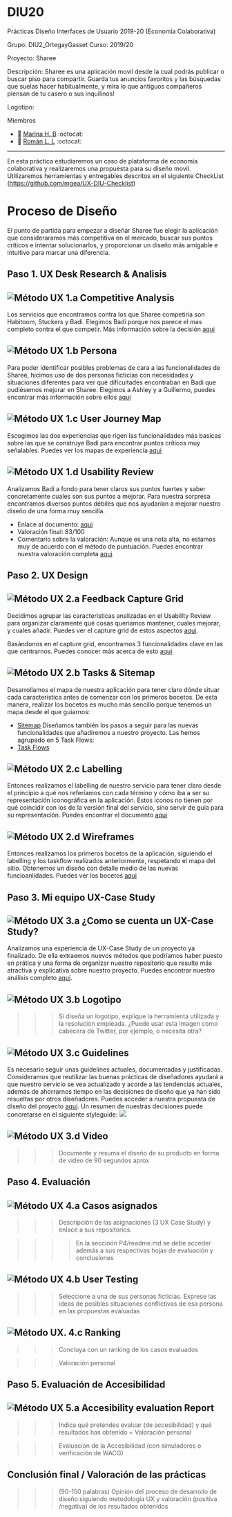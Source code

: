 # DIU20
Prácticas Diseño Interfaces de Usuario 2019-20 (Economía Colaborativa) 

Grupo: DIU2_OrtegayGasset  Curso: 2019/20 

Proyecto: Sharee

Descripción: Sharee es una aplicación movil desde la cual podrás publicar o buscar piso para compartir. Guarda tus anuncios favoritos y las búsquedas que suelas hacer habitualmente, y mira lo que antiguos compañeros piensan de tu casero o sus inquilinos!

Logotipo: 

Miembros
 * :woman:  [Marina H. B](http://github.com/marinahbau/DIU20)    :octocat:     
 * :boy:  [ Román L. L](http://github.com/romanlarrosa/DIU20)    :octocat:

----- 

En esta práctica estudiaremos un caso de plataforma de economía colaborativa y realizaremos una propuesta para su diseño movil. Utilizaremos herramientas y entregables descritos en el siguiente CheckList (https://github.com/mgea/UX-DIU-Checklist) 


# Proceso de Diseño 

El punto de partida para empezar a diseñar Sharee fue elegir la aplicación que consideraramos más competitiva en el mercado, buscar sus puntos críticos e intentar solucionarlos, y proporcionar un diseño más amigable e intuitivo para marcar una diferencia.

## Paso 1. UX Desk Research & Analisis 

![Método UX](img/Competitive.png) 1.a Competitive Analysis
-----

Los servicios que encontramos contra los que Sharee competiría son Habitoom, Stuckers y Badi. Elegimos Badi porque nos parece el mas completo contra el que competir.
Más información sobre la decisión [aqui](https://github.com/romanlarrosa/DIU20/tree/master/P1#desk-research-an%C3%A1lisis-competencia)

![Método UX](img/Persona.png) 1.b Persona
-----

Para poder identificar posibles problemas de cara a las funcionalidades de Sharee, hicimos uso de dos personas ficticias con necesidades y situaciones diferentes para ver qué dificultades encontraban en Badi que pudiésemos mejorar en Sharee. Elegimos a Ashley y a Guillermo, puedes encontrar más información sobre ellos [aqui](https://github.com/romanlarrosa/DIU20/tree/master/P1#2-personas)

![Método UX](img/JourneyMap.png) 1.c User Journey Map
----

Escogimos las dos experiencias que rigen las funcionalidades más basicas sobre las que se construye Badi para encontrar puntos críticos muy señalables. Puedes ver los mapas de experiencia [aqui](https://github.com/romanlarrosa/DIU20/tree/master/P1#2-user-journey-map---1-por-persona)

![Método UX](img/usabilityReview.png) 1.d Usability Review
----
Analizamos Badi a fondo para tener claros sus puntos fuertes y saber concretamente cuales son sus puntos a mejorar. Para nuestra sorpresa encontramos diversos puntos débiles que nos ayudarían a mejorar nuestro diseño de una forma muy sencilla.

- Enlace al documento: [aqui](https://github.com/romanlarrosa/DIU20/tree/master/P1/Usability-review-template.xlsx)
- Valoración final: 83/100
- Comentario sobre la valoración: Aunque es una nota alta, no estamos muy de acuerdo con el método de puntuación. Puedes encontrar nuestra valoración completa [aqui](https://github.com/romanlarrosa/DIU20/tree/master/P1#revisi%C3%B3n-de-usabilidad)


## Paso 2. UX Design  

![Método UX](img/feedback-capture-grid.png) 2.a Feedback Capture Grid
----

Decidimos agrupar las características analizadas en el Usability Review para organizar claramente qué cosas queriamos mantener, cuales mejorar, y cuales añadir. Puedes ver el capture grid de estos aspectos [aqui](https://github.com/romanlarrosa/DIU20/tree/master/P2#malla-receptora-de-informaci%C3%B3n).

Basándonos en el capture grid, encontramos 3 funcionalidades clave en las que centrarnos. Puedes conocer más acerca de esto [aqui](https://github.com/romanlarrosa/DIU20/tree/master/P2#malla-receptora-de-informaci%C3%B3n).

![Método UX](img/Sitemap.png) 2.b Tasks & Sitemap 
-----

Desarrollamos el mapa de nuestra aplicación para tener claro dónde situar cada característica antes de comenzar con los primeros bocetos. De esta manera, realizar los bocetos es mucho más sencillo porque tenemos un mapa desde el que guiarnos:
- [Sitemap](https://github.com/romanlarrosa/DIU20/blob/master/P2/img/Sitemap.png)
Diseñamos también los pasos a seguir para las nuevas funcionalidades que añadiremos a nuestro proyecto. Las hemos agrupado en 5 Task Flows:
- [Task Flows](https://github.com/romanlarrosa/DIU20/tree/master/P2#sitemap--task-flow)


![Método UX](img/labelling.png) 2.c Labelling 
----

Entonces realizamos el labelling de nuestro servicio para tener claro desde el principio a qué nos referíamos con cada término y cómo iba a ser su representación iconográfica en la aplicación. Estos iconos no tienen por qué coincidir con los de la versión final del servicio, sino servir de guía para su representación. Puedes encontrar el documento [aqui](https://github.com/romanlarrosa/DIU20/tree/master/P2/doc/labelling.pdf)
  



![Método UX](img/Wireframes.png) 2.d Wireframes
-----

Entonces realizamos los primeros bocetos de la aplicación, siguiendo el labelling y los taskflow realizados anteriormente, respetando el mapa del sitio. Obtenemos un diseño con detalle medio de las nuevas funcioanlidades. Puedes ver los bocetos [aqui](https://github.com/romanlarrosa/DIU20/tree/master/P2#wireframe--user-flow)


## Paso 3. Mi equipo UX-Case Study 


![Método UX](img/moodboard.png) 3.a ¿Como se cuenta un UX-Case Study?
-----

Analizamos una experiencia de UX-Case Study de un proyecto ya finalizado. De ella extraemos nuevos métodos que podríamos haber puesto en prática y una forma de organizar nuestro repositorio que resulte más atractiva y explicativa sobre nuestro proyecto. Puedes encontrar nuestro análisis completo [aquí](https://github.com/romanlarrosa/DIU20/tree/master/P3#1-an%C3%A1lisis-de-musemap).

![Método UX](img/landing-page.png)  3.b Logotipo
----

>>> Si diseña un logotipo, explique la herramienta utilizada y la resolución empleada. ¿Puede usar esta imagen como cabecera de Twitter, por ejemplo, o necesita otra?

![Método UX](img/guidelines.png) 3.c Guidelines
----

Es necesario seguir unas guidelines actuales, documentadas y justificadas. Consideramos que reutilizar las buenas prácticas de diseñadores ayudará a que nuestro servicio se vea actualizado y acorde a las tendencias actuales, además de ahorrarnos tiempo en las decisiones de diseño que ya han sido resueltas por otros diseñadores. Puedes acceder a nuestra propuesta de diseño del proyecto [aquí](https://github.com/romanlarrosa/DIU20/tree/master/P3#2-patrones-de-dise%C3%B1o-y-guidelines). Un resumen de nuestras decisiones puede concretarse en el siguiente styleguide:
![]((P3/img/DISENO.svg))

![Método UX](img/mockup.png)  3.d Video
----

>>> Documente y resuma el diseño de su producto en forma de video de 90 segundos aprox


## Paso 4. Evaluación 


![Método UX](img/ABtesting.png) 4.a Casos asignados
----


>>> Descripción de las asignaciones (3 UX Case Study) y enlace a  sus repositorios.

>>>> En la seccioón P4/readme.md se debe acceder además a sus respectivas hojas de evaluación y conclusiones 


![Método UX](img/usability-testing.png) 4.b User Testing
----

>>> Seleccione a una de sus personas ficticias. Exprese las ideas de posibles situaciones conflictivas de esa persona en las propuestas evaluadas


![Método UX](img/Survey.png). 4.c Ranking 
----

>>> Concluya con un ranking de los casos evaluados 

>>> Valoración personal 


## Paso 5. Evaluación de Accesibilidad  


![Método UX](img/Accesibility.png)  5.a Accesibility evaluation Report
----

>>> Indica qué pretendes evaluar (de accesibilidad) y qué resultados has obtenido + Valoración personal

>>> Evaluación de la Accesibilidad (con simuladores o verificación de WACG) 



## Conclusión final / Valoración de las prácticas


>>> (90-150 palabras) Opinión del proceso de desarrollo de diseño siguiendo metodología UX y valoración (positiva /negativa) de los resultados obtenidos  
